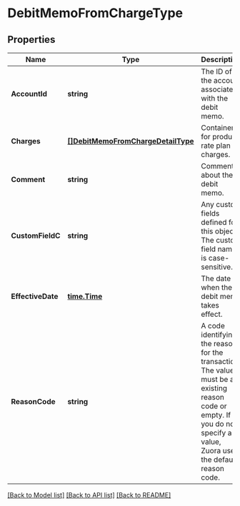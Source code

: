 # DebitMemoFromChargeType

## Properties
Name | Type | Description | Notes
------------ | ------------- | ------------- | -------------
**AccountId** | **string** | The ID of the account associated with the debit memo.  | [default to null]
**Charges** | [**[]DebitMemoFromChargeDetailType**](DebitMemoFromChargeDetailType.md) | Container for product rate plan charges.  | [optional] [default to null]
**Comment** | **string** | Comments about the debit memo.  | [optional] [default to null]
**CustomFieldC** | **string** | Any custom fields defined for this object. The custom field name is case-sensitive.  | [optional] [default to null]
**EffectiveDate** | [**time.Time**](time.Time.md) | The date when the debit memo takes effect.  | [optional] [default to null]
**ReasonCode** | **string** | A code identifying the reason for the transaction. The value must be an existing reason code or empty. If you do not specify a value, Zuora uses the default reason code.  | [optional] [default to null]

[[Back to Model list]](../README.md#documentation-for-models) [[Back to API list]](../README.md#documentation-for-api-endpoints) [[Back to README]](../README.md)


